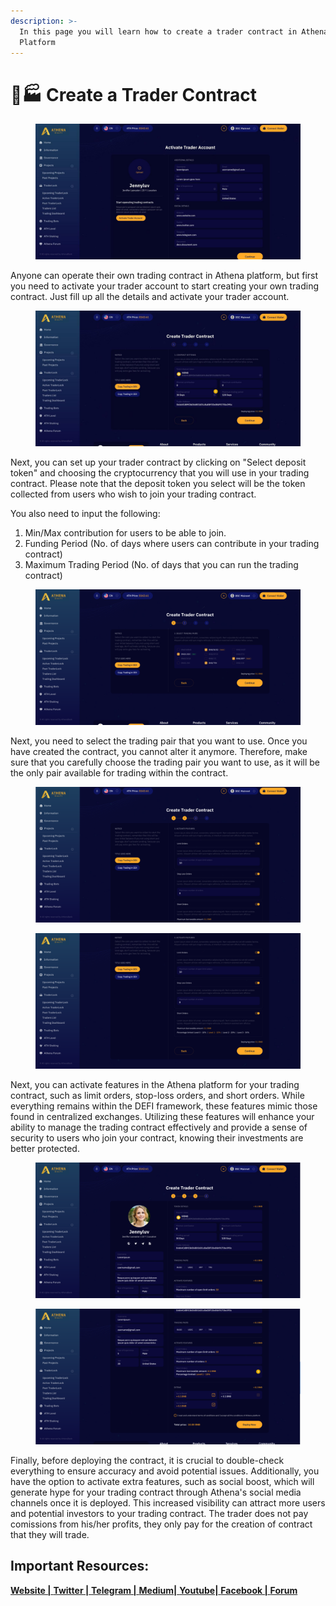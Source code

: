 ```yaml
---
description: >-
  In this page you will learn how to create a trader contract in Athena DexFi
  Platform
---
```


# 👨🏭 Create a Trader Contract

<figure><img src="../../../.gitbook/assets/30.png" alt=""><figcaption></figcaption></figure>

Anyone can operate their own trading contract in Athena platform, but first you need to activate your trader account to start creating your own trading contract. Just fill up all the details and activate your trader account.

<figure><img src="../../../.gitbook/assets/29.png" alt=""><figcaption></figcaption></figure>

Next, you can set up your trader contract by clicking on "Select deposit token" and choosing the cryptocurrency that you will use in your trading contract. Please note that the deposit token you select will be the token collected from users who wish to join your trading contract.

You also need to input the following:

1. Min/Max contribution for users to be able to join.
2. Funding Period (No. of days where users can contribute in your trading contract)
3. Maximum Trading Period (No. of days that you can run the trading contract)

<figure><img src="../../../.gitbook/assets/27.png" alt=""><figcaption></figcaption></figure>

Next, you need to select the trading pair that you want to use. Once you have created the contract, you cannot alter it anymore. Therefore, make sure that you carefully choose the trading pair you want to use, as it will be the only pair available for trading within the contract.

<figure><img src="../../../.gitbook/assets/25.png" alt=""><figcaption></figcaption></figure>

<figure><img src="../../../.gitbook/assets/28.png" alt=""><figcaption></figcaption></figure>

Next, you can activate features in the Athena platform for your trading contract, such as limit orders, stop-loss orders, and short orders. While everything remains within the DEFI framework, these features mimic those found in centralized exchanges. Utilizing these features will enhance your ability to manage the trading contract effectively and provide a sense of security to users who join your contract, knowing their investments are better protected.

<figure><img src="../../../.gitbook/assets/26.png" alt=""><figcaption></figcaption></figure>

<figure><img src="../../../.gitbook/assets/24.png" alt=""><figcaption></figcaption></figure>

Finally, before deploying the contract, it is crucial to double-check everything to ensure accuracy and avoid potential issues. Additionally, you have the option to activate extra features, such as social boost, which will generate hype for your trading contract through Athena's social media channels once it is deployed. This increased visibility can attract more users and potential investors to your trading contract. The trader does not pay comissions from his/her profits, they only pay for the creation of contract that they will trade.

## Important Resources:

[**Website |** ](https://athenadexfi.io/)[**Twitter |** ](https://twitter.com/AthenaDexFi)[**Telegram |** ](https://t.me/AthenaDexFi)[**Medium|** ](https://medium.com/@AthenaDexFi)[**Youtube|** ](https://www.youtube.com/@AthenaDexFi)[**Facebook |** ](https://www.facebook.com/AthenaDexFi)[**Forum**](https://forum.athenacryptobank.io/)

